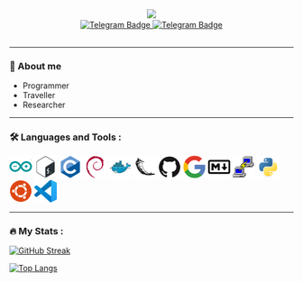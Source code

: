 <div id="header" align="center">
  <img src="https://media.giphy.com/media/qgQUggAC3Pfv687qPC/giphy.gif" width="300"/>
</div>
<div id="badges" align="center">
  <a href="https://t.me/DzenBots" target="_blank">
    <img src="https://img.shields.io/badge/Telegram-blue?style=for-the-badge&logo=telegram" alt="Telegram Badge"/>
  </a>
  <a href="https://vk.com/vv.khritkin" target="_blank">
    <img src="https://img.shields.io/badge/VK-blue?style=for-the-badge&logo=vk" alt="Telegram Badge"/>
  </a>
</div>
<div align="center">
<img align="center" src="https://komarev.com/ghpvc/?username=dzenbots&style=flat-square&color=blue" alt=""/>
  </div>

---

### :open_book: About me

- Programmer
- Traveller
- Researcher

---

### :hammer_and_wrench: Languages and Tools :
<div>
  <img src="https://github.com/devicons/devicon/blob/master/icons/arduino/arduino-original.svg" width="40" height="40" title="Arduino"/>  
  <img src="https://github.com/devicons/devicon/blob/master/icons/bash/bash-original.svg"  width="40" height="40" title="Bash"/>
  <img src="https://github.com/devicons/devicon/blob/master/icons/c/c-original.svg"  width="40" height="40" title="C"/>
  <img src="https://github.com/devicons/devicon/blob/master/icons/debian/debian-original.svg"  width="40" height="40" title="Debian"/>
  <img src="https://github.com/devicons/devicon/blob/master/icons/docker/docker-original.svg"  width="40" height="40" title="Docker"/>
  <img src="https://github.com/devicons/devicon/blob/master/icons/flask/flask-original.svg"  width="40" height="40" title="Flask"/>
  <img src="https://github.com/devicons/devicon/blob/master/icons/github/github-original.svg"  width="40" height="40" title="Github"/>
  <img src="https://github.com/devicons/devicon/blob/master/icons/google/google-original.svg"  width="40" height="40" title="Google"/>
  <img src="https://github.com/devicons/devicon/blob/master/icons/markdown/markdown-original.svg"  width="40" height="40" title="Markdown"/>
  <img src="https://github.com/devicons/devicon/blob/master/icons/putty/putty-original.svg"  width="40" height="40" title="Putty"/>
  <img src="https://github.com/devicons/devicon/blob/master/icons/python/python-original.svg"  width="40" height="40" title="Python"/>
  <img src="https://github.com/devicons/devicon/blob/master/icons/ubuntu/ubuntu-plain.svg"  width="40" height="40" title="Ubuntu"/>
  <img src="https://github.com/devicons/devicon/blob/master/icons/vscode/vscode-original.svg"  width="40" height="40" title="VS Code"/>
</div>

---

### :fire: My Stats :
[![GitHub Streak](http://github-readme-streak-stats.herokuapp.com?user=dzenbots&theme=dark&background=000000)](https://git.io/streak-stats)

[![Top Langs](https://github-readme-stats.vercel.app/api/top-langs/?username=dzenbots&layout=compact&theme=vision-friendly-dark)](https://github.com/anuraghazra/github-readme-stats)



